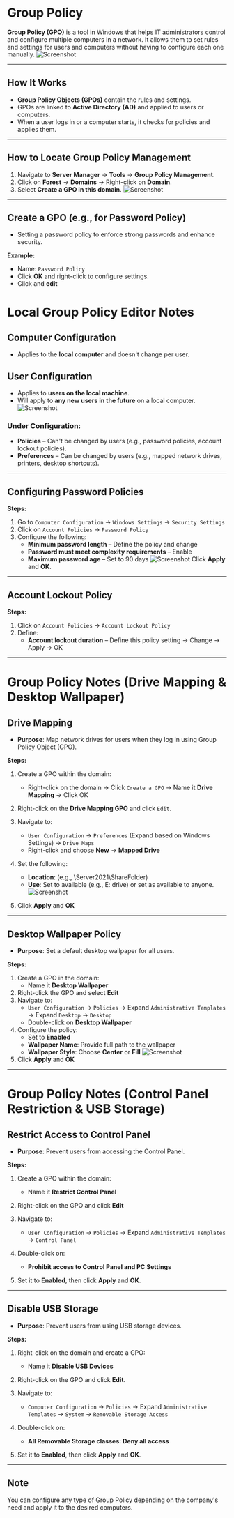 # Group Policy

**Group Policy (GPO)** is a tool in Windows that helps IT administrators control and configure multiple computers in a network. It allows them to set rules and settings for users and computers without having to configure each one manually.
![Screenshot](images/screenshot66.jpg)

---
## How It Works

- **Group Policy Objects (GPOs)** contain the rules and settings.
- GPOs are linked to **Active Directory (AD)** and applied to users or computers.
- When a user logs in or a computer starts, it checks for policies and applies them.

---
## How to Locate Group Policy Management

1. Navigate to **Server Manager** → **Tools** → **Group Policy Management**.
2. Click on **Forest** → **Domains** → Right-click on **Domain**.
3. Select **Create a GPO in this domain**.
![Screenshot](images/screenshot006.jpg)

---

## Create a GPO (e.g., for Password Policy)

- Setting a password policy to enforce strong passwords and enhance security.

**Example:**
- Name: `Password Policy`
- Click **OK** and right-click to configure settings.
- Click and **edit** 
# Local Group Policy Editor Notes

## Computer Configuration
- Applies to the **local computer** and doesn't change per user.

## User Configuration
- Applies to **users on the local machine**.
- Will apply to **any new users in the future** on a local computer.
![Screenshot](images/screenshot007.jpg)
### Under Configuration:
- **Policies** – Can't be changed by users (e.g., password policies, account lockout policies).
- **Preferences** – Can be changed by users (e.g., mapped network drives, printers, desktop shortcuts).

---
## Configuring Password Policies

**Steps:**
1. Go to `Computer Configuration` → `Windows Settings` → `Security Settings`
2. Click on `Account Policies` → `Password Policy`
3. Configure the following:
   - **Minimum password length** – Define the policy and change
   - **Password must meet complexity requirements** – Enable
   - **Maximum password age** – Set to 90 days
![Screenshot](images/screenshot68.jpg)
Click **Apply** and **OK**.

---
## Account Lockout Policy

**Steps:**
1. Click on `Account Policies` → `Account Lockout Policy`
2. Define:
   - **Account lockout duration** – Define this policy setting → Change → Apply → OK
---
# Group Policy Notes (Drive Mapping & Desktop Wallpaper)

## Drive Mapping

- **Purpose**: Map network drives for users when they log in using Group Policy Object (GPO).

**Steps:**
1. Create a GPO within the domain:
   - Right-click on the domain → Click `Create a GPO` → Name it **Drive Mapping** → Click OK

2. Right-click on the **Drive Mapping GPO** and click `Edit`.

3. Navigate to:
   - `User Configuration` → `Preferences` (Expand based on Windows Settings) → `Drive Maps`  
   - Right-click and choose **New** → **Mapped Drive**

4. Set the following:
   - **Location**: (e.g., \\Server2021\ShareFolder)
   - **Use**: Set to available (e.g., E: drive) or set as available to anyone.
![Screenshot](images/screenshot69.jpg)
4. Click **Apply** and **OK**

---
## Desktop Wallpaper Policy

- **Purpose**: Set a default desktop wallpaper for all users.

**Steps:**
1. Create a GPO in the domain:
   - Name it **Desktop Wallpaper**
2. Right-click the GPO and select **Edit**
3. Navigate to:
   - `User Configuration` → `Policies` → Expand `Administrative Templates` → Expand `Desktop` → `Desktop`  
   - Double-click on **Desktop Wallpaper**
4. Configure the policy:
   - Set to **Enabled**
   - **Wallpaper Name**: Provide full path to the wallpaper
   - **Wallpaper Style**: Choose **Center** or **Fill**
![Screenshot](images/screenshot70.jpg)
1. Click **Apply** and **OK**
---
# Group Policy Notes (Control Panel Restriction & USB Storage)

## Restrict Access to Control Panel

- **Purpose**: Prevent users from accessing the Control Panel.

**Steps:**
1. Create a GPO within the domain:
   - Name it **Restrict Control Panel**
2. Right-click on the GPO and click **Edit** 
3. Navigate to:
   - `User Configuration` → `Policies` → Expand `Administrative Templates` → `Control Panel`

4. Double-click on:
   - **Prohibit access to Control Panel and PC Settings**

5. Set it to **Enabled**, then click **Apply** and **OK**.

---

## Disable USB Storage

- **Purpose**: Prevent users from using USB storage devices.

**Steps:**

1. Right-click on the domain and create a GPO:
   - Name it **Disable USB Devices**

2. Right-click on the GPO and click **Edit**.

3. Navigate to:
   - `Computer Configuration` → `Policies` → Expand `Administrative Templates` → `System` → `Removable Storage Access`

4. Double-click on:
   - **All Removable Storage classes: Deny all access**

5. Set it to **Enabled**, then click **Apply** and **OK**.

---

## Note

You can configure any type of Group Policy depending on the company's need and apply it to the desired computers.
